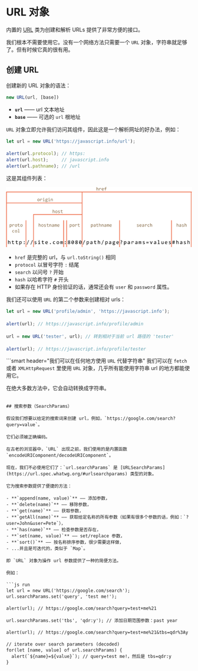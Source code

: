 
# URL 对象

内置的 [URL](https://url.spec.whatwg.org/#api) 类为创建和解析 URLs 提供了非常方便的接口。

我们根本不需要使用它。没有一个网络方法只需要一个 `URL` 对象，字符串就足够了。但有时候它真的很有用。

## 创建 URL

创建新的 URL 对象的语法：

```js
new URL(url, [base])
```

- **`url`** —— url 文本地址
- **`base`** —— 可选的 `url` 根地址

`URL` 对象立即允许我们访问其组件，因此这是一个解析网址的好办法，例如：

```js run
let url = new URL('https://javascript.info/url');

alert(url.protocol); // https:
alert(url.host);     // javascript.info
alert(url.pathname); // /url
```

这是其组件列表：

![](url-object.png)

- `href` 是完整的 url，与 `url.toString()` 相同
- `protocol` 以冒号字符 `:` 结尾
- `search` 以问号 `?` 开始
- `hash` 以哈希字符 `#` 开头
- 如果存在 HTTP 身份验证的话，通常还会有 `user` 和 `password` 属性。

我们还可以使用 `URL` 的第二个参数来创建相对 urls：

```js run
let url = new URL('profile/admin', 'https://javascript.info');

alert(url); // https://javascript.info/profile/admin

url = new URL('tester', url); // 转到相对于当前 url 路径的 'tester'

alert(url); // https://javascript.info/profile/tester
```

```smart header="我们可以在任何地方使用 `URL` 代替字符串"
我们可以在 `fetch` 或者 `XMLHttpRequest` 里使用 `URL` 对象，几乎所有能使用字符串 url 的地方都能使用它。

在绝大多数方法中，它会自动转换成字符串。
```

## 搜索参数（SearchParams）

假设我们想要以给定的搜索词来创建 url，例如，`https://google.com/search?query=value`。

它们必须被正确编码。

在古老的浏览器中，`URL` 出现之前，我们使用的是内置函数 `encodeURIComponent/decodeURIComponent`。

现在，我们不必使用它们了：`url.searchParams` 是 [URLSearchParams](https://url.spec.whatwg.org/#urlsearchparams) 类型的对象。

它为搜索参数提供了便捷的方法：

- **`append(name, value)`** —— 添加参数，
- **`delete(name)`** —— 移除参数，
- **`get(name)`** —— 获取参数，
- **`getAll(name)`** —— 获取给定名称的所有参数（如果有很多个参数的话，例如：`?user=John&user=Pete`），
- **`has(name)`** —— 检查参数是否存在，
- **`set(name, value)`** —— set/replace 参数，
- **`sort()`** —— 按名称排序参数，很少需要这样做，
- ...并且是可迭代的，类似于 `Map`。

即 `URL` 对象为操作 url 参数提供了一种的简便方法。

例如：

```js run
let url = new URL('https://google.com/search');
url.searchParams.set('query', 'test me!');

alert(url); // https://google.com/search?query=test+me%21

url.searchParams.set('tbs', 'qdr:y'); // 添加日期范围参数：past year

alert(url); // https://google.com/search?query=test+me%21&tbs=qdr%3Ay

// iterate over search parameters (decoded)
for(let [name, value] of url.searchParams) {
  alert(`${name}=${value}`); // query=test me!，然后是 tbs=qdr:y
}
```
